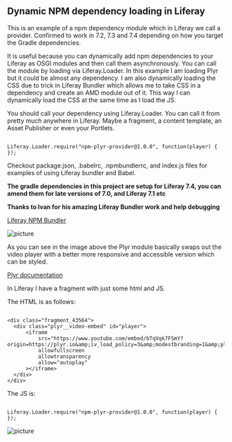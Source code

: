 ## Dynamic NPM dependency loading in Liferay

This is an example of a npm dependency module which in Liferay we call a provider. Confirmed to work in 7.2, 7.3 and 7.4 depending on how you target the Gradle dependencies.

It is useful because you can dynamically add npm dependencies to your Liferay as OSGI modules and then call them asynchronously. You can call the module by loading via Liferay.Loader. In this example I am loading Plyr but it could be almost any dependency. I am also dynamically loading the CSS due to trick in Liferay Bundler which allows me to take CSS in a dependency and create an AMD module out of it. This way I can dynamically load the CSS at the same time as I load the JS.

You should call your dependency using Liferay.Loader. You can call it from pretty much anywhere in Liferay. Maybe a fragment, a content template, an Asset Publisher or even your Portlets.

```

Liferay.Loader.require("npm-plyr-provider@1.0.0", function(player) {
});

```
Checkout package.json, .babelrc, .npmbundlerrc, and index.js files for examples of using Liferay bundler and Babel.

**The gradle dependencies in this project are setup for Liferay 7.4, you can amend them for late versions of 7.0, and Liferay 7.1 etc**

**Thanks to Ivan for his amazing Liferay Bundler work and help debugging**

[Liferay NPM Bundler](https://www.npmjs.com/package/liferay-npm-bundler)

![picture](plyr_demo_image.jpg)

As you can see in the image above the Plyr module basically swaps out the video player with a better more responsive and accessible version which can be styled.

[Plyr documentation](https://github.com/sampotts/plyr)

In Liferay I have a fragment with just some html and JS.

The HTML is as follows:

```

<div class="fragment_43564">
  <div class="plyr__video-embed" id="player">
      <iframe
          src="https://www.youtube.com/embed/bTqVqk7FSmY?origin=https://plyr.io&amp;iv_load_policy=3&amp;modestbranding=1&amp;playsinline=1&amp;showinfo=0&amp;rel=0&amp;enablejsapi=1"
          allowfullscreen
          allowtransparency
          allow="autoplay"
      ></iframe>
  </div>
</div>

```

The JS is:

```

Liferay.Loader.require("npm-plyr-provider@1.0.0", function(player) {
});

```

![picture](fragment_view.jpg)

